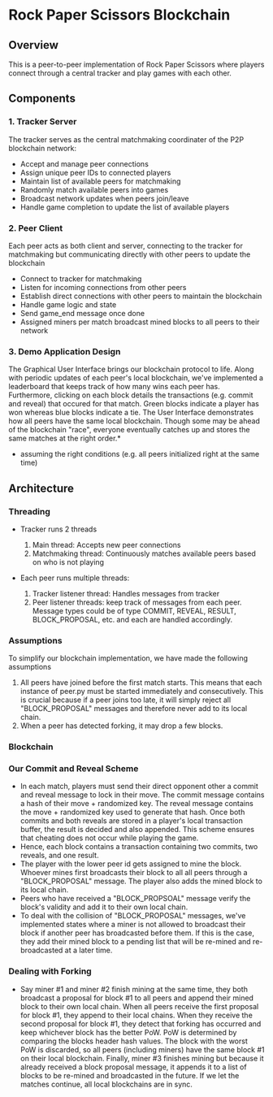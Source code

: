 # Rock Paper Scissors Blockchain

## Overview
This is a peer-to-peer implementation of Rock Paper Scissors where players connect through a central tracker and play games with each other.

## Components

### 1. Tracker Server
The tracker serves as the central matchmaking coordinater of the P2P blockchain network:
- Accept and manage peer connections
- Assign unique peer IDs to connected players
- Maintain list of available peers for matchmaking
- Randomly match available peers into games
- Broadcast network updates when peers join/leave
- Handle game completion to update the list of available players

### 2. Peer Client
Each peer acts as both client and server, connecting to the tracker for matchmaking but communicating directly with other peers to update the blockchain
- Connect to tracker for matchmaking
- Listen for incoming connections from other peers
- Establish direct connections with other peers to maintain the blockchain
- Handle game logic and state
- Send game_end message once done
- Assigned miners per match broadcast mined blocks to all peers to their network

### 3. Demo Application Design
The Graphical User Interface brings our blockchain protocol to life. Along with periodic updates of each peer's
local blockchain, we've implemented a leaderboard that keeps track of how many wins each peer has. Furthermore,
clicking on each block details the transactions (e.g. commit and reveal) that occured for that match. Green blocks indicate a player has won whereas blue blocks indicate a tie. The User Interface demonstrates how all peers have the same local blockchain. Though some may be ahead of the blockchain "race", everyone eventually catches up and stores the same matches at the right order.*

* assuming the right conditions (e.g. all peers initialized right at the same time)

## Architecture

### Threading 
- Tracker runs 2 threads
  1. Main thread: Accepts new peer connections
  2. Matchmaking thread: Continuously matches available peers based on who is not playing

- Each peer runs multiple threads:
  1. Tracker listener thread: Handles messages from tracker
  2. Peer listener threads: keep track of messages from each peer.
      Message types could be of type COMMIT, REVEAL, RESULT, BLOCK_PROPOSAL, etc. and each are handled accordingly.

### Assumptions 
To simplify our blockchain implementation, we have made the following assumptions
  1. All peers have joined before the first match starts. This means that each instance of peer.py must be started immediately and consecutively. This is crucial because if a peer joins too late, it will simply reject all "BLOCK_PROPOSAL" messages and therefore never add to its local chain.
  2. When a peer has detected forking, it may drop a few blocks.


### Blockchain
### Our Commit and Reveal Scheme
- In each match, players must send their direct opponent other a commit and reveal message to lock in their move. The commit message contains a hash of their move + randomized key. The reveal message contains the move + randomized key used to generate that hash. Once both commits and both reveals are stored in a player's local transaction buffer, the result is decided and also appended. This scheme ensures that cheating does not occur while playing the game. 
- Hence, each block contains a transaction containing two commits, two reveals, and one result.
- The player with the lower peer id gets assigned to mine the block. Whoever mines first broadcasts their block to all all peers through a "BLOCK_PROPOSAL" message. The player also adds the mined block to its local chain. 
- Peers who have received a "BLOCK_PROPSOAL" message verify the block's validity and add it to their own local chain.
- To deal with the collision of "BLOCK_PROPOSAL" messages, we've implemented states where a miner is not allowed to broadcast their block if another peer has broadcasted before them. If this is the case, they add their mined block to a pending list that will be re-mined and re-broadcasted at a later time.

### Dealing with Forking
-  Say miner #1 and miner #2 finish mining at the same time, they both broadcast a proposal for block #1 to all peers and append their mined block to their own local chain. When all peers receive the first proposal for block #1, they append to their local chains. When they receive the second proposal for block #1, they detect that forking has occurred and keep whichever block has the better PoW. PoW is determined by comparing the blocks header hash values. The block with the worst PoW is discarded, so all peers (including miners) have the same block #1 on their local blockchain. Finally, miner #3 finishes mining but because it already received a block proposal message, it appends it to a list of blocks to be re-mined and broadcasted in the future. If we let the matches continue, all local blockchains are in sync.
